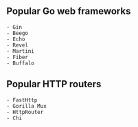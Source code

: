 ## Popular Go web frameworks

    - Gin
    - Beego
    - Echo
    - Revel
    - Martini
    - Fiber
    - Buffalo

## Popular HTTP routers

    - FastHttp
    - Gorilla Mux 
    - HttpRouter
    - Chi